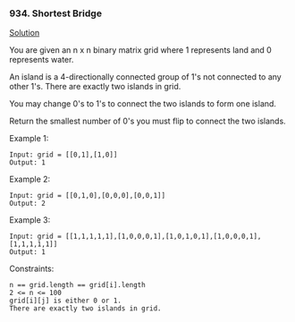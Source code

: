 ### 934. Shortest Bridge

[Solution](https://leetcode.com/problems/shortest-bridge/editorial/?envType=study-plan&id=graph-i)

You are given an n x n binary matrix grid where 1 represents land and 0 represents water.

An island is a 4-directionally connected group of 1's not connected to any other 1's. There are exactly two islands in grid.

You may change 0's to 1's to connect the two islands to form one island.

Return the smallest number of 0's you must flip to connect the two islands.



Example 1:

    Input: grid = [[0,1],[1,0]]
    Output: 1

Example 2:

    Input: grid = [[0,1,0],[0,0,0],[0,0,1]]
    Output: 2

Example 3:

    Input: grid = [[1,1,1,1,1],[1,0,0,0,1],[1,0,1,0,1],[1,0,0,0,1],[1,1,1,1,1]]
    Output: 1



Constraints:

    n == grid.length == grid[i].length
    2 <= n <= 100
    grid[i][j] is either 0 or 1.
    There are exactly two islands in grid.
